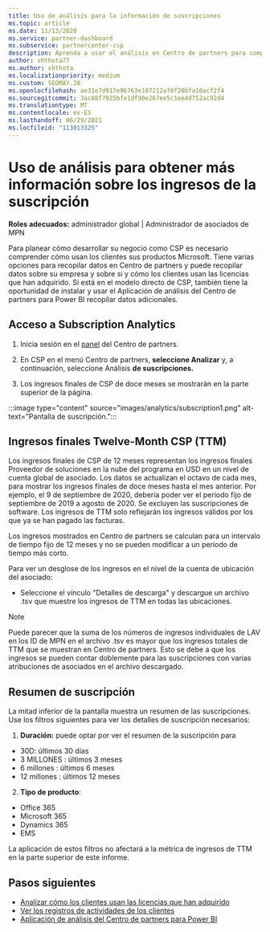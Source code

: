 ```yaml
---
title: Uso de análisis para la información de suscripciones
ms.topic: article
ms.date: 11/13/2020
ms.service: partner-dashboard
ms.subservice: partnercenter-csp
description: Aprenda a usar el análisis en Centro de partners para comprender mejor su negocio y cómo los clientes usan las licencias que ha adquirido.
author: shthota77
ms.author: shthota
ms.localizationpriority: medium
ms.custom: SEOMAY.20
ms.openlocfilehash: ae31e7d917e96763e107212a78f28bfa10acf2f4
ms.sourcegitcommit: 3ac88f7925bfe1df90e267ee5c1ee4d752ac92d4
ms.translationtype: MT
ms.contentlocale: es-ES
ms.lasthandoff: 06/29/2021
ms.locfileid: "113013325"
---
```

# <a name="use-analytics-to-learn-more-about-subscription-revenue"></a>Uso de análisis para obtener más información sobre los ingresos de la suscripción

**Roles adecuados:** administrador global | Administrador de asociados de MPN

Para planear cómo desarrollar su negocio como CSP es necesario comprender cómo usan los clientes sus productos Microsoft. Tiene varias opciones para recopilar datos en Centro de partners y puede recopilar datos sobre su empresa y sobre si y cómo los clientes usan las licencias que han adquirido. Si está en el modelo directo de CSP, también tiene la oportunidad de instalar y usar el Aplicación de análisis del Centro de partners para Power BI recopilar datos adicionales.

## <a name="access-to-the-subscription-analytics"></a>Acceso a Subscription Analytics

1. Inicia sesión en el [panel](https://partner.microsoft.com/dashboard/home) del Centro de partners.
1. En CSP en el menú Centro de partners, **seleccione Analizar** y, a continuación, seleccione Análisis **de suscripciones.**

1. Los ingresos finales de CSP de doce meses se mostrarán en la parte superior de la página.

:::image type="content" source="images/analytics/subscription1.png" alt-text="Pantalla de suscripción.":::

## <a name="trailing-twelve-month-ttm-csp-revenue"></a>Ingresos finales Twelve-Month CSP (TTM)

Los ingresos finales de CSP de 12 meses representan los ingresos finales Proveedor de soluciones en la nube del programa en USD en un nivel de cuenta global de asociado. Los datos se actualizan el octavo de cada mes, para mostrar los ingresos finales de doce meses hasta el mes anterior. Por ejemplo, el 9 de septiembre de 2020, debería poder ver el período fijo de septiembre de 2019 a agosto de 2020. Se excluyen las suscripciones de software. Los ingresos de TTM solo reflejarán los ingresos válidos por los que ya se han pagado las facturas. 

Los ingresos mostrados en Centro de partners se calculan para un intervalo de tiempo fijo de 12 meses y no se pueden modificar a un período de tiempo más corto.

Para ver un desglose de los ingresos en el nivel de la cuenta de ubicación del asociado:

- Seleccione el vínculo "Detalles de descarga" y descargue un archivo .tsv que muestre los ingresos de TTM en todas las ubicaciones.

>[!NOTE] 
>Puede parecer que la suma de los números de ingresos individuales de LAV en los ID de MPN en el archivo .tsv es mayor que los ingresos totales de TTM que se muestran en Centro de partners. Esto se debe a que los ingresos se pueden contar doblemente para las suscripciones con varias atribuciones de asociados en el archivo descargado.

## <a name="subscription-summary"></a>Resumen de suscripción

La mitad inferior de la pantalla muestra un resumen de las suscripciones. Use los filtros siguientes para ver los detalles de suscripción necesarios:  

1. **Duración:** puede optar por ver el resumen de la suscripción para 

- 30D: últimos 30 días
- 3 MILLONES : últimos 3 meses
- 6 millones : últimos 6 meses
- 12 millones : últimos 12 meses

2. **Tipo de producto**:
 
- Office 365
- Microsoft 365
- Dynamics 365
- EMS

La aplicación de estos filtros no afectará a la métrica de ingresos de TTM en la parte superior de este informe.


 
## <a name="next-steps"></a>Pasos siguientes

- [Analizar cómo los clientes usan las licencias que han adquirido](increasing-adoption-and-satisfaction.md)  
- [Ver los registros de actividades de los clientes](activity-logs.md)
- [Aplicación de análisis del Centro de partners para Power BI](power-bi-app-for-direct-partners.md)






